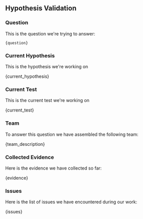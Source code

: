 ## Hypothesis Validation

### Question

This is the question we're trying to answer:

```text
{question}
```

### Current Hypothesis

This is the hypothesis we're working on

{current_hypothesis}

### Current Test

This is the current test we're working on

{current_test}

### Team

To answer this question we have assembled the following team:

{team_description}

### Collected Evidence

Here is the evidence we have collected so far:

{evidence}

### Issues

Here is the list of issues we have encountered during our work:

{issues}
